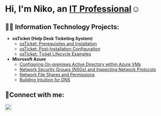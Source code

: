 <h1>Hi, I'm  Niko, an <a href="https://linkedin.com/in/">IT Professional</a>☺</h1>

<h2>👨‍💻 Information Technology Projects:</h2>

- <b>osTicket (Help Desk Ticketing System)</b>
  - [osTicket: Prerequisites and Installation](https://github.com/NikoStephensIT/osticket-prereqs)
  - [osTicket: Post-Installation Configuration](https://github.com/NikoStephensIT/osTicketPostConfiguration)
  - [osTicket: Ticket Lifecycle Examples](https://github.com/NikoStephensIT/osTicket-LifeCycle-Examples)
- <b>Microsoft Azure</b>
  - [Configuring On-premises Active Directory within Azure VMs](https://github.com/NikoStephensIT/Configuring-On-premises-Active-Directory-within-Azure-VMs)
  - [Network Security Groups (NSGs) and Inspecting Network Protocols](https://github.com/NikoStephensIT/Network-Security-Groups-NSGs-and-Inspecting-Network-Protocols)
  - [Network File Shares and Permissions](https://github.com/NikoStephensIT/Network-File-Shares-and-Permissions)
  - [Building Intuition for DNS](https://github.com/NikoStephensIT/Building-Intuition-for-DNS)

<h2>🤳Connect with me:</h2>


[<img align="left" alt="Josh | LinkedIn" width="22px" src="https://cdn.jsdelivr.net/npm/simple-icons@v3/icons/linkedin.svg" />][linkedin]



[linkedin]: https://linkedin.com/in/
